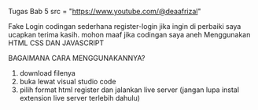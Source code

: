 Tugas Bab 5 src = "https://www.youtube.com/@deaafrizal"

Fake Login
codingan sederhana register-login jika ingin di perbaiki saya ucapkan terima kasih. mohon maaf jika codingan saya aneh Menggunakan HTML CSS DAN JAVASCRIPT

BAGAIMANA CARA MENGGUNAKANNYA?

1. download filenya
2. buka lewat visual studio code
3. pilih format html register dan jalankan live server (jangan lupa instal extension live server terlebih dahulu)
